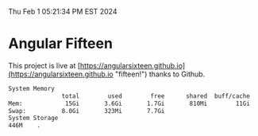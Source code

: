Thu Feb  1 05:21:34 PM EST 2024

# Angular Fifteen


This project is live at [https://angularsixteen.github.io](https://angularsixteen.github.io "fifteen!") thanks to Github.

```bash
System Memory
               total        used        free      shared  buff/cache   available
Mem:            15Gi       3.6Gi       1.7Gi       810Mi        11Gi        11Gi
Swap:          8.0Gi       323Mi       7.7Gi
System Storage
446M	.
```
```bash
